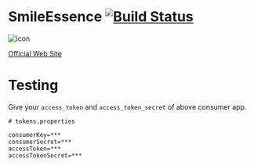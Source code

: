 SmileEssence [![Build Status](https://travis-ci.org/laco0416/SmileEssence.svg)](https://travis-ci.org/laco0416/SmileEssence)
============

![icon](https://raw.githubusercontent.com/laco0416/SmileEssence/master/icon_application.png)

[Official Web Site](http://smileessence.lacolaco.net)

# Testing

Give your `access_token` and `access_token_secret` of above consumer app.

```
# tokens.properties

consumerKey=***
consumerSecret=***
accessToken=***
accessTokenSecret=***
```
